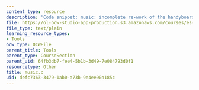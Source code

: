 ```yaml
---
content_type: resource
description: 'Code snippet: music: incomplete re-work of the handyboard music system.'
file: https://ol-ocw-studio-app-production.s3.amazonaws.com/courses/es-293-lego-robotics-spring-2007/defc736334791ab0a73b9e4ee90a185c_music.c
file_type: text/plain
learning_resource_types:
- Tools
ocw_type: OCWFile
parent_title: Tools
parent_type: CourseSection
parent_uid: 64fb3db7-fee4-5b1b-3d49-7e084793d0f1
resourcetype: Other
title: music.c
uid: defc7363-3479-1ab0-a73b-9e4ee90a185c
---
```

